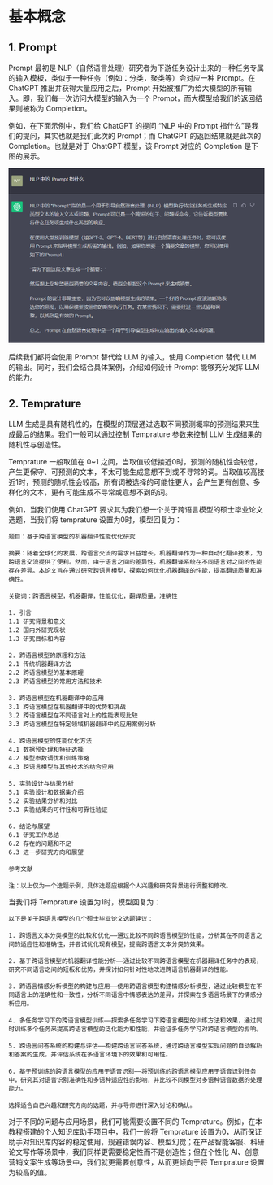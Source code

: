 # 基本概念

## 1. Prompt

Prompt 最初是 NLP（自然语言处理）研究者为下游任务设计出来的一种任务专属的输入模板，类似于一种任务（例如：分类，聚类等）会对应一种 Prompt。在 ChatGPT 推出并获得大量应用之后，Prompt 开始被推广为给大模型的所有输入。即，我们每一次访问大模型的输入为一个 Prompt，而大模型给我们的返回结果则被称为 Completion。

例如，在下面示例中，我们给 ChatGPT 的提问 “NLP 中的 Prompt 指什么”是我们的提问，其实也就是我们此次的 Prompt；而 ChatGPT 的返回结果就是此次的 Completion。也就是对于 ChatGPT 模型，该 Prompt 对应的 Completion 是下图的展示。

![ChatGPT Prompt Examples](../../figures/prompt_example.png)

后续我们都将会使用 Prompt 替代给 LLM 的输入，使用 Completion 替代 LLM 的输出。同时，我们会结合具体案例，介绍如何设计 Prompt 能够充分发挥 LLM 的能力。

## 2. Temprature

LLM 生成是具有随机性的，在模型的顶层通过选取不同预测概率的预测结果来生成最后的结果。我们一般可以通过控制 Temprature 参数来控制 LLM 生成结果的随机性与创造性。

Temprature 一般取值在 0~1 之间，当取值较低接近0时，预测的随机性会较低，产生更保守、可预测的文本，不太可能生成意想不到或不寻常的词。当取值较高接近1时，预测的随机性会较高，所有词被选择的可能性更大，会产生更有创意、多样化的文本，更有可能生成不寻常或意想不到的词。

例如，当我们使用 ChatGPT 要求其为我们想一个关于跨语言模型的硕士毕业论文选题，当我们将 temprature 设置为0时，模型回复为：

    题目：基于跨语言模型的机器翻译性能优化研究

    摘要：随着全球化的发展，跨语言交流的需求日益增长。机器翻译作为一种自动化翻译技术，为跨语言交流提供了便利。然而，由于语言之间的差异性，机器翻译系统在不同语言对之间的性能存在差异。本论文旨在通过研究跨语言模型，探索如何优化机器翻译的性能，提高翻译质量和准确性。

    关键词：跨语言模型，机器翻译，性能优化，翻译质量，准确性

    1. 引言
    1.1 研究背景和意义
    1.2 国内外研究现状
    1.3 研究目标和内容

    2. 跨语言模型的原理和方法
    2.1 传统机器翻译方法
    2.2 跨语言模型的基本原理
    2.3 跨语言模型的常用方法和技术

    3. 跨语言模型在机器翻译中的应用
    3.1 跨语言模型在机器翻译中的优势和挑战
    3.2 跨语言模型在不同语言对上的性能表现比较
    3.3 跨语言模型在特定领域机器翻译中的应用案例分析

    4. 跨语言模型的性能优化方法
    4.1 数据预处理和特征选择
    4.2 模型参数调优和训练策略
    4.3 跨语言模型与其他技术的结合应用

    5. 实验设计与结果分析
    5.1 实验设计和数据集介绍
    5.2 实验结果分析和对比
    5.3 实验结果的可行性和可靠性验证

    6. 结论与展望
    6.1 研究工作总结
    6.2 存在的问题和不足
    6.3 进一步研究方向和展望

    参考文献

    注：以上仅为一个选题示例，具体选题应根据个人兴趣和研究背景进行调整和修改。

当我们将 Temprature 设置为1时，模型回复为：

    以下是关于跨语言模型的几个硕士毕业论文选题建议：

    1. 跨语言文本分类模型的比较和优化——通过比较不同跨语言模型的性能，分析其在不同语言之间的适应性和准确性，并尝试优化现有模型，提高跨语言文本分类的效果。

    2. 基于跨语言模型的机器翻译性能分析——通过比较不同跨语言模型在机器翻译任务中的表现，研究不同语言之间的短板和优势，并探讨如何针对性地改进跨语言机器翻译的性能。

    3. 跨语言情感分析模型的构建与应用——使用跨语言模型构建情感分析模型，通过比较模型在不同语言上的准确性和一致性，分析不同语言中情感表达的差异，并探索在多语言场景下的情感分析应用。

    4. 多任务学习下的跨语言模型训练——探索多任务学习下跨语言模型的训练方法和效果，通过同时训练多个任务来提高跨语言模型的泛化能力和性能，并验证多任务学习对跨语言模型的影响。

    5. 跨语言问答系统的构建与评估——构建跨语言问答系统，通过跨语言模型实现问题的自动解析和答案的生成，并评估系统在多语言环境下的效果和可用性。

    6. 基于预训练的跨语言模型的应用于语音识别——将预训练的跨语言模型应用于语音识别任务中，研究其对语音识别准确性和多语种适应性的影响，并比较不同模型对多语种语音数据的处理能力。

    选择适合自己兴趣和研究方向的选题，并与导师进行深入讨论和确认。

对于不同的问题与应用场景，我们可能需要设置不同的 Temprature。例如，在本教程搭建的个人知识库助手项目中，我们一般将 Temprature 设置为0，从而保证助手对知识库内容的稳定使用，规避错误内容、模型幻觉；在产品智能客服、科研论文写作等场景中，我们同样更需要稳定性而不是创造性；但在个性化 AI、创意营销文案生成等场景中，我们就更需要创意性，从而更倾向于将 Temprature 设置为较高的值。